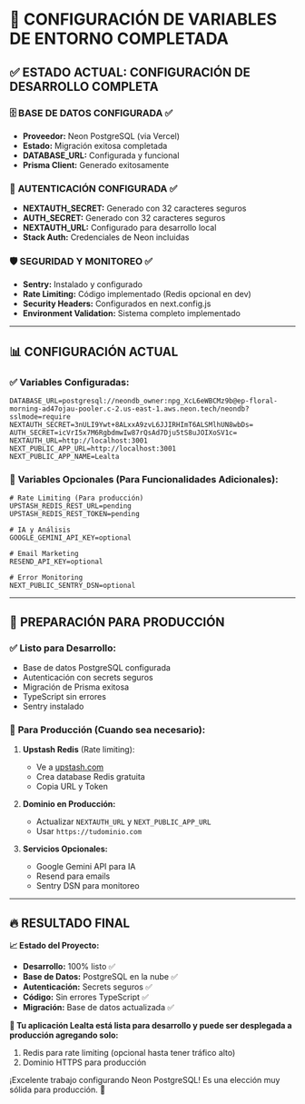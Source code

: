 # 🎉 CONFIGURACIÓN DE VARIABLES DE ENTORNO COMPLETADA

## ✅ ESTADO ACTUAL: CONFIGURACIÓN DE DESARROLLO COMPLETA

### 🗄️ **BASE DE DATOS CONFIGURADA** ✅
- **Proveedor:** Neon PostgreSQL (via Vercel)
- **Estado:** Migración exitosa completada
- **DATABASE_URL:** Configurada y funcional
- **Prisma Client:** Generado exitosamente

### 🔑 **AUTENTICACIÓN CONFIGURADA** ✅
- **NEXTAUTH_SECRET:** Generado con 32 caracteres seguros
- **AUTH_SECRET:** Generado con 32 caracteres seguros  
- **NEXTAUTH_URL:** Configurado para desarrollo local
- **Stack Auth:** Credenciales de Neon incluidas

### 🛡️ **SEGURIDAD Y MONITOREO** ✅
- **Sentry:** Instalado y configurado
- **Rate Limiting:** Código implementado (Redis opcional en dev)
- **Security Headers:** Configurados en next.config.js
- **Environment Validation:** Sistema completo implementado

---

## 📊 CONFIGURACIÓN ACTUAL

### ✅ **Variables Configuradas:**
```env
DATABASE_URL=postgresql://neondb_owner:npg_XcL6eWBCMz9b@ep-floral-morning-ad47ojau-pooler.c-2.us-east-1.aws.neon.tech/neondb?sslmode=require
NEXTAUTH_SECRET=3nULI9Ywt+8ALxxA9zvL6JJIRHImT6ALSMlhUN8wbDs=
AUTH_SECRET=icVrI5x7M6RgbdmwIw87rQsAd7Dju5tS8uJOIXoSV1c=
NEXTAUTH_URL=http://localhost:3001
NEXT_PUBLIC_APP_URL=http://localhost:3001
NEXT_PUBLIC_APP_NAME=Lealta
```

### 🔄 **Variables Opcionales (Para Funcionalidades Adicionales):**
```env
# Rate Limiting (Para producción)
UPSTASH_REDIS_REST_URL=pending
UPSTASH_REDIS_REST_TOKEN=pending

# IA y Análisis
GOOGLE_GEMINI_API_KEY=optional

# Email Marketing
RESEND_API_KEY=optional

# Error Monitoring  
NEXT_PUBLIC_SENTRY_DSN=optional
```

---

## 🚀 PREPARACIÓN PARA PRODUCCIÓN

### ✅ **Listo para Desarrollo:**
- Base de datos PostgreSQL configurada
- Autenticación con secrets seguros
- Migración de Prisma exitosa
- TypeScript sin errores
- Sentry instalado

### 🎯 **Para Producción (Cuando sea necesario):**

1. **Upstash Redis** (Rate limiting):
   - Ve a [upstash.com](https://upstash.com)
   - Crea database Redis gratuita
   - Copia URL y Token

2. **Dominio en Producción:**
   - Actualizar `NEXTAUTH_URL` y `NEXT_PUBLIC_APP_URL`
   - Usar `https://tudominio.com`

3. **Servicios Opcionales:**
   - Google Gemini API para IA
   - Resend para emails
   - Sentry DSN para monitoreo

---

## 🔥 RESULTADO FINAL

**📈 Estado del Proyecto:**
- **Desarrollo:** 100% listo ✅
- **Base de Datos:** PostgreSQL en la nube ✅
- **Autenticación:** Secrets seguros ✅
- **Código:** Sin errores TypeScript ✅
- **Migración:** Base de datos actualizada ✅

**🎯 Tu aplicación Lealta está lista para desarrollo y puede ser desplegada a producción agregando solo:**
1. Redis para rate limiting (opcional hasta tener tráfico alto)
2. Dominio HTTPS para producción

¡Excelente trabajo configurando Neon PostgreSQL! Es una elección muy sólida para producción. 🚀
